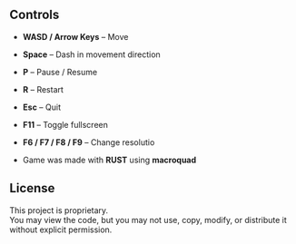 ##  Controls
- **WASD / Arrow Keys** – Move  
- **Space** – Dash in movement direction  
- **P** – Pause / Resume  
- **R** – Restart  
- **Esc** – Quit  
- **F11** – Toggle fullscreen  
- **F6 / F7 / F8 / F9** – Change resolutio

- Game was made with  **RUST** using **macroquad**

## License
This project is proprietary.  
You may view the code, but you may not use, copy, modify, or distribute it without explicit permission.  
